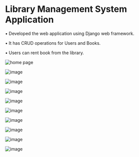 ﻿# Library Management System Application
• Developed the web application using Django web framework.

• It has CRUD operations for Users and Books.

• Users can rent book from the library.





![home page](https://user-images.githubusercontent.com/111970636/204872615-7bb2cba6-ea1d-44d7-921a-984c953d0f48.jpg)


![image](https://user-images.githubusercontent.com/111970636/204872834-36097a6a-55f2-4a97-9dc7-124412c92402.png)


![image](https://user-images.githubusercontent.com/111970636/205284437-cc3b6443-659e-41cb-955d-e73e8a7bb0c9.png)


![image](https://user-images.githubusercontent.com/111970636/205284511-f6442ad4-3831-4259-99c2-6fa35cd090ad.png)




![image](https://user-images.githubusercontent.com/111970636/205284720-14d27050-32d5-45cb-93cc-0435906026d5.png)


![image](https://user-images.githubusercontent.com/111970636/205284795-e37fc64c-a69f-4a2f-acb5-ce70ccbdd62e.png)


![image](https://user-images.githubusercontent.com/111970636/205284833-3e7775fd-2b1c-4f64-aa9d-f9d8f063072a.png)


![image](https://user-images.githubusercontent.com/111970636/205284881-ec30dc9c-e13f-4583-b080-9fbc12f24544.png)


![image](https://user-images.githubusercontent.com/111970636/205285176-878bd477-cd88-4d1a-9b56-35a4dff89ea9.png)


![image](https://user-images.githubusercontent.com/111970636/205285226-20fe1957-7616-4e5f-9a6d-f9cf5fd946c2.png)

